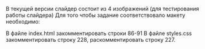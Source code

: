 В текущей версии слайдер состоит из 4 изображений (для тестирования работы слайдера)
Для того чтобы задание соответствовало макету необходимо:

В файле index.html закомментировать строки 86-91
В файле styles.css закомментировать строку 228,
раскомментировать строку 227.
